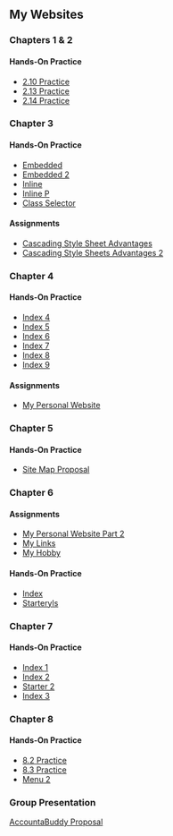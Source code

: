 <h2>My Websites</h2>
<h3>Chapters 1 & 2</h3>
<h4>Hands-On Practice</h4>
  <ul>
    <li><a href="https://github.com/ejarredondo/Web-Development-Assignments/blob/main/E_Arredondo_2.10_practice.html">2.10 Practice</a></li>
    <li><a href="https://github.com/ejarredondo/Web-Development-Assignments/blob/main/E_Arredondo_2.13_practice.html">2.13 Practice</a></li>
    <li><a href="https://github.com/ejarredondo/Web-Development-Assignments/blob/main/E_Arredondo_2.14_practice.html">2.14 Practice</a></li>
  </ul>
<h3>Chapter 3</h3>
<h4>Hands-On Practice</h4>
  <ul>
    <li><a href="https://github.com/ejarredondo/Web-Development-Assignments/blob/main/embedded.html">Embedded</a></li>
    <li><a href="https://github.com/ejarredondo/Web-Development-Assignments/blob/main/embedded1.html">Embedded 2</a></li>
    <li><a href="https://github.com/ejarredondo/Web-Development-Assignments/blob/main/inline.html">Inline</a></li>
    <li><a href="https://github.com/ejarredondo/Web-Development-Assignments/blob/main/inlinep.html">Inline P</a></li>
    <li><a href="https://github.com/ejarredondo/Web-Development-Assignments/blob/main/class_selector.html">Class Selector</a></li>
  </ul>
<h4>Assignments</h4>
  <ul>
    <li><a href="https://github.com/ejarredondo/Web-Development-Assignments/blob/main/advantage.html">Cascading Style Sheet Advantages</a></li>
    <li><a href="https://github.com/ejarredondo/Web-Development-Assignments/blob/main/advantage2.html">Cascading Style Sheets Advantages 2</a></li>
  </ul>
<h3>Chapter 4</h3>
<h4>Hands-On Practice</h4>
  <ul>
    <li><a href="https://github.com/ejarredondo/Web-Development-Assignments/blob/main/index4.html">Index 4</a></li>
    <li><a href="https://github.com/ejarredondo/Web-Development-Assignments/blob/main/index5.html">Index 5</a></li>
    <li><a href="https://github.com/ejarredondo/Web-Development-Assignments/blob/main/index6.html">Index 6</a></li>
    <li><a href="https://github.com/ejarredondo/Web-Development-Assignments/blob/main/index7.html">Index 7</a></li>
    <li><a href="https://github.com/ejarredondo/Web-Development-Assignments/blob/main/index8.html">Index 8</a></li>
    <li><a href="https://github.com/ejarredondo/Web-Development-Assignments/blob/main/index9.html">Index 9</a></li>
  </ul>
<h4>Assignments</h4>
  <ul>
    <li><a href="https://github.com/ejarredondo/Web-Development-Assignments/blob/main/Arredondo.html">My Personal Website</a></li>
  </ul>
<h3>Chapter 5</h3>
<h4>Hands-On Practice</h4>
  <ul>
    <li><a href="https://github.com/ejarredondo/Web-Development-Assignments/blob/main/sitemap.html.pptx">Site Map Proposal</a></li>
  </ul>
<h3>Chapter 6</h3>
<h4>Assignments</h4>
  <ul>
    <li><a href="https://github.com/ejarredondo/Web-Development-Assignments/blob/main/Arredondo.html">My Personal Website Part 2</a></li>
    <li><a href="https://github.com/ejarredondo/Web-Development-Assignments/blob/main/myhobby.html">My Links</a></li>
    <li><a href="https://github.com/ejarredondo/Web-Development-Assignments/blob/main/myhobby.html">My Hobby</a></li>
  </ul>
<h4>Hands-On Practice</h4>
  <ul>
    <li><a href="[https://github.com/ejarredondo/Web-Development-Assignments/blob/main/index.html](https://github.com/ejarredondo/Web-Development-Assignments/blob/main/index.html)">Index</a></li>
    <li><a href="[https://github.com/ejarredondo/Web-Development-Assignments/blob/main/starteryls.html](https://github.com/ejarredondo/Web-Development-Assignments/blob/main/starteryls.html)">Starteryls</a></li>
  </ul>
<h3>Chapter 7</h3>
<h4>Hands-On Practice</h4>
  <ul>
    <li><a href="https://github.com/ejarredondo/Web-Development-Assignments/blob/main/index1.html">Index 1</a></li>
    <li><a href="https://github.com/ejarredondo/Web-Development-Assignments/blob/main/index2.html">Index 2</a></li>
    <li><a href="https://github.com/ejarredondo/Web-Development-Assignments/blob/main/starter2.html">Starter 2</a></li>
    <li><a href="https://github.com/ejarredondo/Web-Development-Assignments/blob/main/index3.html">Index 3</a></li>
  </ul>
<h3>Chapter 8</h3>
<h4>Hands-On Practice</h4>
  <ul>
    <li><a href="https://github.com/ejarredondo/Web-Development-Assignments/blob/main/8.2_practice.html">8.2 Practice</a></li>
    <li><a href="https://github.com/ejarredondo/Web-Development-Assignments/blob/main/8.3_practice.html">8.3 Practice</a></li>
    <li><a href="https://github.com/ejarredondo/Web-Development-Assignments/blob/main/menu2.html">Menu 2</a></li>
  </ul>
<h3>Group Presentation</h3>
<p><a href="https://github.com/ejarredondo/Web-Development-Assignments/blob/main/Web%20Dev%20Project%20Proposal.pptx">AccountaBuddy Proposal</a></p>
